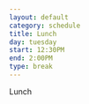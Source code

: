 ```yaml
---
layout: default
category: schedule
title: Lunch
day: tuesday
start: 12:30PM
end: 2:00PM
type: break
---
```


Lunch
